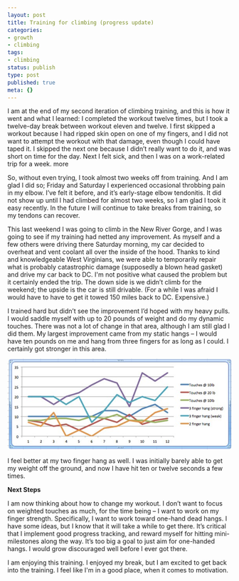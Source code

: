 ```yaml
---
layout: post
title: Training for climbing (progress update)
categories:
- growth
- climbing
tags:
- climbing
status: publish
type: post
published: true
meta: {}
---
```




I am at the end of my second iteration of climbing training, and this is how it went and what I learned:
I completed the workout twelve times, but I took a twelve-day break between workout eleven and twelve. I first skipped a workout because I had ripped skin open on one of my fingers, and I did not want to attempt the workout with that damage, even though I could have taped it. I skipped the next one because I didn’t really want to do it, and was short on time for the day. Next I felt sick, and then I was on a work-related trip for a week.
more



So, without even trying, I took almost two weeks off from training. And I am glad I did so; Friday and Saturday I experienced occasional throbbing pain in my elbow. I’ve felt it before, and it’s early-stage elbow tendonitis. It did not show up until I had 
 climbed for almost two weeks, so I am glad I took it easy recently. In the future I will continue to take breaks from training, so my tendons can recover.



This last weekend I 
was going to climb in the New River Gorge, and I was going to see if my training had netted any improvement. As myself and a few others were driving there Saturday morning, my car decided to overheat and vent coolant all over the inside of the hood. Thanks to kind and knowledgeable West Virginians, we were able to temporarily repair what is probably catastrophic damage (supposedly a blown head gasket) and drive my car back to DC. I'm not positive what caused the problem but it certainly ended the trip. The down side is we didn’t climb for the weekend; the upside is the car is still drivable. (For a while I was afraid I would have to have to get it towed 150 miles back to DC. Expensive.)



I trained hard but didn’t see the improvement I’d hoped with my heavy pulls. I would saddle myself with up to 20 pounds of weight and do my dynamic touches. There was not a lot of change in that area, although I am still glad I did them. My largest improvement came from my static hangs – I would have ten pounds on me and hang from three fingers for as long as I could. I certainly got stronger in this area.



[![](/squarespace_images/static_556694eee4b0f4ca9cd56729_56035dbbe4b07ebf58d79d16_5586fe4fe4b0278244ce9f80_1434910431653_screenshot_6_2_13_4_02_pm-e1370203593168.jpg_)](http://static1.squarespace.com/static/556694eee4b0f4ca9cd56729/56035dbbe4b07ebf58d79d16/5586fe4fe4b0278244ce9f80/1434910431653/screenshot_6_2_13_4_02_pm-e1370203593168.jpg)



I feel better at my two finger hang as well. I was initially barely able to get my weight off the ground, and now I have hit ten or twelve seconds a few times.



**Next Steps**



I am now thinking about how to change my workout. I don’t want to focus on weighted touches as much, for the time being – I want to work on my finger strength. Specifically, I want to work toward one-hand dead hangs. I have some ideas, but I know that it will take a while to get there. It’s critical that I implement good progress tracking, and reward myself for hitting mini-milestones along the way. It’s too big a goal to just aim for one-handed hangs. I would grow discouraged well before I ever got there.



I am enjoying this training. I enjoyed my break, but I am excited to get back into the training. I feel like I'm in a good place, when it comes to motivation.
